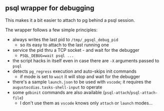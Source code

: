 ## psql wrapper for debugging

This makes it a bit easier to attach to pg behind a psql session.

The wrapper follows a few simple principles:
* always writes the last pid to `/tmp/_pgsql_debug_pid`
  * so its easy to attach to the last running one
* service the pid thru a TCP socket - and wait for the debugger
  * `PSQL_DEBUG=wait psql ...`
* the script hacks in itself even in case there are `-X` arguments passed to `psql`
* detects `pg_regress` execution and auto-skips init commands
  * if mode is set to `wait` it will stop and wait for the debugger
* there's a sample `launch.json` to be used with `vscode`; it requires the `augustocdias.tasks-shell-input` to operate
* some `gdbinit` commands are also available (`psql-attach`/`psql-attach-file`)
  * I don't use them as `vscode` knows only `attach` or `launch` modes...
